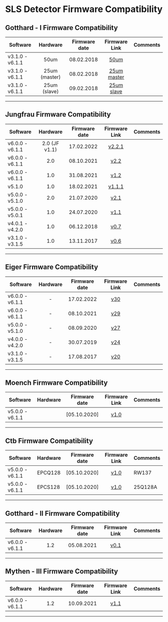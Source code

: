 # SLS Detector Firmware Compatibility

## Gotthard - I Firmware Compatibility

|Software|Hardware|Firmware date|Firmware Link|Comments|
|---|:---:|:---:|:---:|---|
|v3.1.0 - v6.1.1|50um|08.02.2018|[50um](https://github.com/slsdetectorgroup/slsDetectorFirmware/blob/master/binaries/gotthard_I/50um/gotthard_I_50um.pof)||
|v3.1.0 - v6.1.1|25um (master)|08.02.2018|[25um master](https://github.com/slsdetectorgroup/slsDetectorFirmware/blob/master/binaries/gotthard_I/25um/master/gotthard_I_25um_master.pof)||
|v3.1.0 - v6.1.1|25um (slave)|09.02.2018|[25um slave](https://github.com/slsdetectorgroup/slsDetectorFirmware/blob/master/binaries/gotthard_I/25um/slave/gotthard_I_25um_slave.pof)||

* * * 

## Jungfrau Firmware Compatibility

|Software|Hardware|Firmware date|Firmware Link|Comments|
|---|:---:|:---:|:---:|---|
|v6.0.0 - v6.1.1|2.0 (JF v1.1)|17.02.2022|[v2.2.1](https://github.com/slsdetectorgroup/slsDetectorFirmware/blob/master/binaries/jungfrau/v2_2_1/jungfrau_v2_2_1.pof)||
|v6.0.0 - v6.1.1|2.0|08.10.2021|[v2.2](https://github.com/slsdetectorgroup/slsDetectorFirmware/blob/master/binaries/jungfrau/v2_2/jungfrau_v2_2.pof)||
|v6.0.0 - v6.1.1|1.0|31.08.2021|[v1.2](https://github.com/slsdetectorgroup/slsDetectorFirmware/blob/master/binaries/jungfrau/v1_2/jungfrau_v1_2.pof)||
|v5.1.0         |1.0|18.02.2021|[v1.1.1](https://github.com/slsdetectorgroup/slsDetectorFirmware/blob/master/binaries/jungfrau/v1_1_1/jungfrau_v1_1_1.pof)||
|v5.0.0 - v5.1.0|2.0|21.07.2020|[v2.1](https://github.com/slsdetectorgroup/slsDetectorFirmware/blob/master/binaries/jungfrau/v2_1/jungfrau_v2_1.pof)||
|v5.0.0 - v5.0.1|1.0|24.07.2020|[v1.1](https://github.com/slsdetectorgroup/slsDetectorFirmware/blob/master/binaries/jungfrau/v1_1/jungfrau_v1_1.pof)||
|v4.0.1 - v4.2.0|1.0|06.12.2018|[v0.7](https://github.com/slsdetectorgroup/slsDetectorFirmware/blob/master/binaries/jungfrau/v0_7/jungfrau_v0_7.pof)||
|v3.1.0 - v3.1.5|1.0|13.11.2017|[v0.6](https://github.com/slsdetectorgroup/slsDetectorFirmware/blob/master/binaries/jungfrau/v0_6/jungfrau_v0_6.pof)||

* * *


## Eiger Firmware Compatibility

|Software|Hardware|Firmware date|Firmware Link|Comments|
|---|:---:|:---:|:---:|---|
|v6.0.0 - v6.1.1|-|17.02.2022|[v30](https://github.com/slsdetectorgroup/slsDetectorFirmware/blob/master/binaries/eiger/v30/)||
|v6.0.0 - v6.1.1|-|08.10.2021|[v29](https://github.com/slsdetectorgroup/slsDetectorFirmware/blob/master/binaries/eiger/v29/)||
|v5.0.0 - v5.1.0|-|08.09.2020|[v27](https://github.com/slsdetectorgroup/slsDetectorFirmware/blob/master/binaries/eiger/v27/)||
|v4.0.0 - v4.2.0|-|30.07.2019|[v24](https://github.com/slsdetectorgroup/slsDetectorFirmware/blob/master/binaries/eiger/v24/)||
|v3.1.0 - v3.1.5|-|17.08.2017|[v20](https://github.com/slsdetectorgroup/slsDetectorFirmware/blob/master/binaries/eiger/v20/)||

* * *

## Moench Firmware Compatibility

|Software|Hardware|Firmware date|Firmware Link|Comments|
|---|---|:---:|:---:|---|
|v5.0.0 - v6.1.1||[05.10.2020]|[v1.0](https://github.com/slsdetectorgroup/slsDetectorFirmware/blob/master/binaries/moench/v1_0/moench_v1_0_201005.pof)||

* * *

## Ctb Firmware Compatibility

|Software|Hardware|Firmware date|Firmware Link|Comments |
|---|---|:---:|:---:|---|
|v5.0.0 - v6.1.1|EPCQ128|[05.10.2020]|[v1.0](https://github.com/slsdetectorgroup/slsDetectorFirmware/blob/master/binaries/ctb/EPCQ128/v1_0/ctb_v1_0_201005.pof)|RW137|
|v5.0.0 - v6.1.1|EPCS128|[05.10.2020]|[v1.0](https://github.com/slsdetectorgroup/slsDetectorFirmware/blob/master/binaries/ctb/EPCS128/v1_0/ctb_v1_0_201005.pof)|25Q128A|

* * *

## Gotthard - II Firmware Compatibility

|Software|Hardware|Firmware date|Firmware Link|Comments|
|---|:---:|:---:|:---:|---|
|v6.0.0 - v6.1.1|1.2|05.08.2021|[v0.1](https://github.com/slsdetectorgroup/slsDetectorFirmware/blob/master/binaries/gotthard_II/v0_1/gotthard-II_v0_1.rbf)||

* * *

## Mythen - III Firmware Compatibility

|Software|Hardware|Firmware date|Firmware Link|Comments|
|---|:---:|:---:|:---:|---|
|v6.0.0 - v6.1.1|1.2|10.09.2021|[v1.1](https://github.com/slsdetectorgroup/slsDetectorFirmware/blob/master/binaries/mythen_III/v1_1/mythen-III_v1_1.rbf)||

* * *
